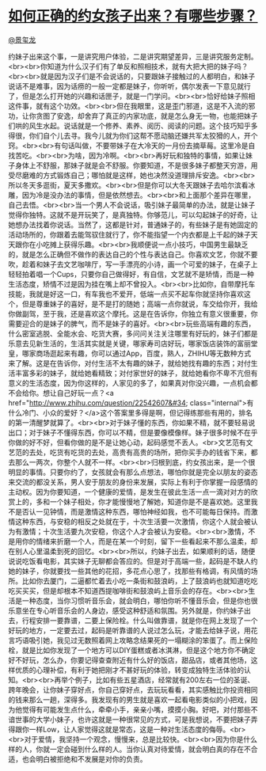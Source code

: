 
#  [如何正确的约女孩子出来？有哪些步骤？](https://zhihu.com/questions/22564649)



[@景玺龙](https://zhihu.com/people/13a018eaa0dbdab99e27d383266f670f)

约妹子出来这个事，一是讲究用户体验，二是讲究期望差异，三是讲究服务定制。&lt;br&gt;&lt;br&gt;你知道为什么汉子们有了单反和照相技术，就有大把大把的妹子吗？&lt;br&gt;&lt;br&gt;就是因为汉子们是不会说话的，只要跟妹子接触过的人都明白，和妹子说话不是难事，因为话痨的一般一定都是妹子，你听听，偶尔发表一下意见就行了，但是怎么打开她的兴趣和话匣子，就是一门学问。&lt;br&gt;&lt;br&gt;恰好给妹子照相这件事，就有这个功效。&lt;br&gt;&lt;br&gt;但在我眼里，这是歪门邪道，这是不入流的邪功，让你贪图了安逸，却舍弃了真正的内家功底，就是怎么身无一物，也能把妹子们哄的风生水起。说话就是一个修养、素养、阅历、阅读的问题。这个技巧知乎多得很，你们自个儿去寻。我今儿就为你们这帮不愿动脑还嫌共军太狡猾的人，开个窍。&lt;br&gt;&lt;br&gt;有句话叫做，不要带妹子在大冷天的一月份去摘草莓。这里冷是自找苦吃。&lt;br&gt;&lt;br&gt;为啥，因为冷啊。&lt;br&gt;&lt;br&gt;再好玩和独特的事情，如果让妹子身体上不舒服，那妹子就是会不舒服。你要知道，不是很多妹子都整天穷游，用受尽磨难的方式锻炼自己；哪怕就是这样，她也决然没道理排斥安逸。&lt;br&gt;&lt;br&gt;所以冬天多逛街，夏天多撒欢。&lt;br&gt;&lt;br&gt;但是你可以大冬天跟妹子去哈尔滨看冰雕，因为冷是没办法的事情，但是依然想去。&lt;br&gt;&lt;br&gt;和上面那个差异在哪里，自己去悟。&lt;br&gt;&lt;br&gt;当一个男人不会说话，吸引妹子最简单的办法，就是让妹子觉得你独特。这就不是开玩笑了，是真独特。你够范儿，可以勾起妹子的好奇，让她想办法找着你说话。当然了，这都是针对，普通妹子的，有些妹子是有她固定的活动场所的，你跟着去能驾驭住就行了，你不能指望一个内衣都是上千起的妹子天天跟你在小吃摊上获得乐趣。&lt;br&gt;&lt;br&gt;我顺便说一点小技巧，中国男生最缺乏的，就是怎么正确但不做作的表达自己的个性与表达自己。你喜欢文艺，你就不要吹，趁着和妹子去文艺咖啡厅，写一手漂亮的小诗，画一个可爱的妹子，在桌子上轻轻拍着唱一个Cups，只要你自己做得好，有自信，文艺就不是矫情，而是一种生活态度，矫情不过是因为挂在嘴上却不曾投入。&lt;br&gt;&lt;br&gt;比如你，自带摩托车技能，我就是好这一口，有车我也不爱开，低端一点买不起车你就坚持你喜欢这个，但是尊重妹子的喜好，是不是打的随她；高端一点你就说，车交给你开，我给你做副驾，至于我，还是喜欢这个摩托。这是在告诉你，你独立有意义很重要，你需要迎合的是妹子的脾气，而不是妹子的喜好。&lt;br&gt;&lt;br&gt;玩些高端有趣的东西，什么密室逃脱、全能水会、吃货大赛，多问问关注关注哪里有好玩的，妹子们都是乐意去见新生活的，生活其实就是关键，哪家寿司店好玩，哪家饭店装饰的富丽堂皇，哪家商场逛起来有趣，你可以通过App，百度，熟人，ZHIHU等无数种方式来了解。这是在告诉你，对付生活不太有趣的妹子，就给她找有趣的东西；对付生活丰富多彩的妹子，就给她看精致；对付家世好的妹子，就给她看你不卑不亢但有意义的生活态度，因为你这样的，人家见的多了，如果真对你没兴趣，一点机会都不会给你。想让自己好玩一点？&lt;a href=&#34;http://www.zhihu.com/question/22542607&#34; class=&#34;internal&#34;&gt;有什么冷门、小众的爱好？&lt;/a&gt;这个答案里多得是啊，但记得练那些有用的，排名的第一清醒梦就算了。&lt;br&gt;&lt;br&gt;对于妹子懂的东西，你如果不精，就不要轻易说出口；对于妹子不懂得东西，你可以不精，但是要像模像样。妹子很多时候不在乎你做的好不好，但看你做的是不是让她心动，起码感觉不丢人。&lt;br&gt;文艺范有文艺范的去处，吃货有吃货的去处，高贵有高贵的场所，把你买手办的钱省下来，都去那么一两次，你整个人就不一样。&lt;br&gt;&lt;br&gt;归根到底，约女孩出来，是一个很明显的事情。只要你约了，女孩就会有那么点想法，哪怕你就是完全以朋友的姿态来交流的都没关系，男人安于朋友的身份来发展，实际上有利于你掌握一段感情的主动权。因为你要知道，一个健康的爱情，是发生在彼此生活一点一滴对对方的欣赏上的，多和一个妹子相处，你才能慢慢地了解她，知道你是不是喜欢她。这里我不是否认一见钟情，而是激情这种东西，哪怕神经如我，也不可能每日保持。而激情这种东西，与安稳的相反之处就在于，十次生活要一次激情，你这个人就会被认为有激情；十次生活要九次安稳，你这个人才会被认为安稳。&lt;br&gt;&lt;br&gt;激情，不是用你的情绪来折磨一个人，而是在某一个时刻，留下一些看起来不那么温柔，却在别人心里温柔到死的回忆。&lt;br&gt;&lt;br&gt;所以，约妹子出去，如果顺利的话，随便说说吃饭看电影，其实妹子无聊都会答应的。但是对于高端一些，起码是不缺人约她的妹子，你就要找一些其他的花招，多花点心思了，找那些有格调，有风情的场所。比如你去厦门，二逼都忙着去小吃一条街和鼓浪屿，上了鼓浪屿也就知道吃吃吃买买买，但是却根本不知道西提咖啡街和鼓浪屿上音乐会的存在。&lt;br&gt;&lt;br&gt;生活是一种态度，当你习惯听音乐会，就会明白，哪怕你听不懂音乐会，但是你也很乐意坐在专心听音乐会的人身边，感受这种舒适和氛围。另外就是，你约妹子出去，行程安排一要靠谱，二要上保险栓。什么叫做靠谱，就是你在网上发现了一个好玩的地方，一定要去过，起码是听靠谱的人说过怎么玩，才能去给妹子说，用花言巧语吸引她，我见过无数照着网上攻略念结果死的一塌糊涂的笨蛋了。而上保险栓，就是比如你发现了一个地方可以DIY蛋糕或者冰淇淋，但是这个地方你不确定好不好玩，怎么办，你要记得查查附近有什么好的饭店，甜品店，或者其他场，这样优质的心理补偿，有利于她把刚才不甚好玩的体验，转变成独特生活体验的认知。&lt;br&gt;&lt;br&gt;再举个例子，比如有些五星酒店，经常就有200左右一位的圣诞、跨年晚会，让你妹子穿好点，你自己穿好点，去玩玩看看，其实感触比你投资相同的钱来那么一趟，深得多。我发现有的男生就是喜欢一起看电影类似的小把戏，因为他觉得有可能发生点什么，牵牵小手，亲亲小嘴，摸摸小胸。好吧，对付那些不谙世事的大学小妹子，也许这就是一种很常见的方式，可是我想说，不要把妹子弄得跟你一样Low，让人家觉得这就是常态，这是一种对生活态度的侮辱。&lt;br&gt;&lt;br&gt;对于爱情，我坚持一个观念，慢慢来，总是比较快。&lt;br&gt;&lt;br&gt;因为你是什么样的人，你就一定会碰到什么样的人。当你认真对待爱情，就会明白真的存在不合适，也会明白被拒绝和不发展是对你的负责。